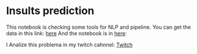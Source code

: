 # Insults prediction

This notebook is checking some tools for NLP and pipeline.
You can get the data in this link: [here](https://raw.githubusercontent.com/amueller/sklearn_tutorial/master/kaggle_insult/train.csv)
And the notebook is in [here](https://colab.research.google.com/drive/1cVVMTtfsmyiGRHx-GR9nptIoKmzl1RgU?usp=sharinghttps://colab.research.google.com/drive/1cVVMTtfsmyiGRHx-GR9nptIoKmzl1RgU?usp=sharing): 

I Analize this problema in my twitch cahnnel: [Twitch](https://www.twitch.tv/mikesneider_)
